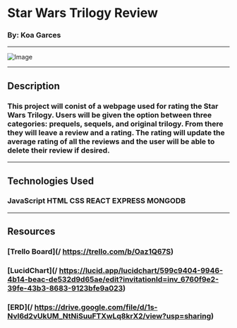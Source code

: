 # Star Wars Trilogy Review

### By: Koa Garces

***

![Image](https://preview.redd.it/5od2h1d35bs21.jpg?auto=webp&s=ea7d5ee1dd584bcd3182829181c9311eb7e171b2)


***

## Description

### This project will conist of a webpage used for rating the Star Wars Trilogy. Users will be given the option between three categories: prequels, sequels, and original trilogy. From there they will leave a review and a rating. The rating will update the average rating of all the reviews and the user will be able to delete their review if desired.


***

## Technologies Used  

### JavaScript HTML CSS REACT EXPRESS MONGODB 

***

## Resources

### [Trello Board](/ https://trello.com/b/Oaz1Q67S) 
### [LucidChart](/ https://lucid.app/lucidchart/599c9404-9946-4b14-beac-de532d9d65ae/edit?invitationId=inv_6760f9e2-39fe-43b3-8683-9123bfe9a023)
### [ERD](/ https://drive.google.com/file/d/1s-Nvl6d2vUkUM_NtNiSuuFTXwLq8krX2/view?usp=sharing)
